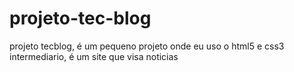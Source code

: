 # projeto-tec-blog
projeto tecblog, é um pequeno projeto onde eu uso o html5 e css3 intermediario, é um site que visa noticias
